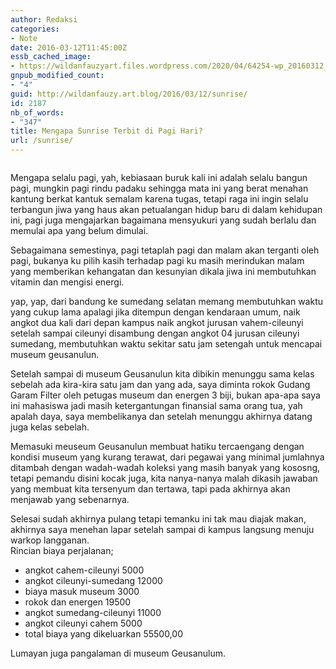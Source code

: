 ```yaml
---
author: Redaksi
categories:
- Note
date: 2016-03-12T11:45:00Z
essb_cached_image:
- https://wildanfauzyart.files.wordpress.com/2020/04/64254-wp_20160312_002.jpg?resize=640%2C300&#038;ssl=1
gnpub_modified_count:
- "4"
guid: http://wildanfauzy.art.blog/2016/03/12/sunrise/
id: 2187
nb_of_words:
- "347"
title: Mengapa Sunrise Terbit di Pagi Hari?
url: /sunrise/
---
```


<div class="wp-block-image">
  <figure class="aligncenter size-large"><img src="https://wildanfauzyart.files.wordpress.com/2020/04/64254-wp_20160312_002.jpg?w=768" alt="" data-recalc-dims="1" /></figure>
</div>

Mengapa selalu pagi, yah, kebiasaan buruk kali ini adalah selalu bangun pagi, mungkin pagi rindu padaku sehingga mata ini yang berat menahan kantung berkat kantuk semalam karena tugas, tetapi raga ini ingin selalu terbangun jiwa yang haus akan petualangan hidup baru di dalam kehidupan ini, pagi juga mengajarkan bagaimana mensyukuri yang sudah berlalu dan memulai apa yang belum dimulai.

Sebagaimana semestinya, pagi tetaplah pagi dan malam akan terganti oleh pagi, bukanya ku pilih kasih terhadap pagi ku masih merindukan malam yang memberikan kehangatan dan kesunyian dikala jiwa ini membutuhkan vitamin dan mengisi energi.

yap, yap, dari bandung ke sumedang selatan memang membutuhkan waktu yang cukup lama apalagi jika ditempun dengan kendaraan umum, naik angkot dua kali dari depan kampus naik angkot jurusan vahem-cileunyi setelah sampai cileunyi disambung dengan angkot 04 jurusan cileunyi sumedang, membutuhkan waktu sekitar satu jam setengah untuk mencapai museum geusanulun.

Setelah sampai di museum Geusanulun kita dibikin menunggu sama kelas sebelah ada kira-kira satu jam dan yang ada, saya diminta rokok Gudang Garam Filter oleh petugas museum dan energen 3 biji, bukan apa-apa saya ini mahasiswa jadi masih ketergantungan finansial sama orang tua, yah apalah daya, saya membelikanya dan setelah menunggu akhirnya datang juga kelas sebelah.

Memasuki meuseum Geusanulun membuat hatiku tercaengang dengan kondisi museum yang kurang terawat, dari pegawai yang minimal jumlahnya ditambah dengan wadah-wadah koleksi yang masih banyak yang kososng, tetapi pemandu disini kocak juga, kita nanya-nanya malah dikasih jawaban yang membuat kita tersenyum dan tertawa, tapi pada akhirnya akan menjawab yang sebenarnya.

Selesai sudah akhirnya pulang tetapi temanku ini tak mau diajak makan, akhirnya saya menehan lapar setelah sampai di kampus langsung menuju warkop langganan.  
Rincian biaya perjalanan;

  * angkot cahem-cileunyi 5000
  * angkot cileunyi-sumedang 12000
  * biaya masuk museum 3000
  * rokok dan energen 19500
  * angkot sumedang-cileunyi 11000
  * angkot cileunyi cahem 5000
  * total biaya yang dikeluarkan 55500,00

Lumayan juga pangalaman di museum Geusanulum.